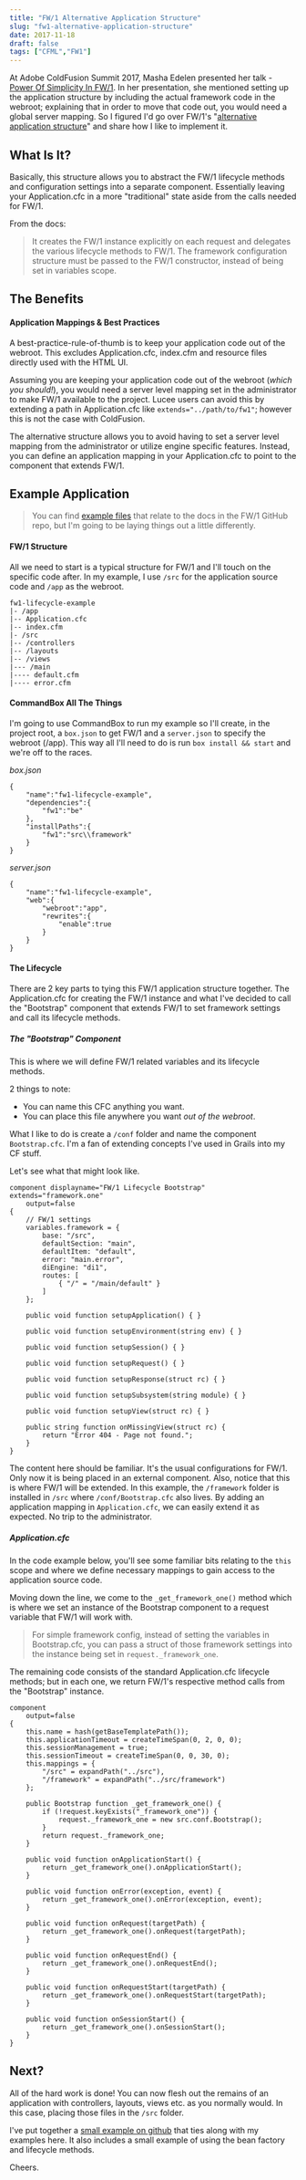 ```yaml
---
title: "FW/1 Alternative Application Structure"
slug: "fw1-alternative-application-structure"
date: 2017-11-18
draft: false
tags: ["CFML","FW1"]
---
```


At Adobe ColdFusion Summit 2017, Masha Edelen presented her talk - [Power Of Simplicity In FW/1](https://www.slideshare.net/MashaEdelen/power-of-simplicity-in-fw1). In her presentation, she mentioned setting up the application structure by including the actual framework code in the webroot; explaining that in order to move that code out, you would need a global server mapping. So I figured I'd go over FW/1's "[alternative application structure](http://framework-one.github.io/documentation/4.1/developing-applications.html#alternative-application-structure)" and share how I like to implement it.

## What Is It?

Basically, this structure allows you to abstract the FW/1 lifecycle methods and configuration settings into a separate component. Essentially leaving your Application.cfc in a more "traditional" state aside from the calls needed for FW/1.

From the docs:

> It creates the FW/1 instance explicitly on each request and delegates the various lifecycle methods to FW/1. The framework configuration structure must be passed to the FW/1 constructor, instead of being set in variables scope.

## The Benefits

#### Application Mappings & Best Practices

A best-practice-rule-of-thumb is to keep your application code out of the webroot. This excludes Application.cfc, index.cfm and resource files directly used with the HTML UI.

Assuming you are keeping your application code out of the webroot (_which you should!_), you would need a server level mapping set in the administrator to make FW/1 available to the project. Lucee users can avoid this by extending a path in Application.cfc like `extends="../path/to/fw1"`; however this is not the case with ColdFusion.

The alternative structure allows you to avoid having to set a server level mapping from the administrator or utilize engine specific features. Instead, you can define an application mapping in your Application.cfc to point to the component that extends FW/1.

## Example Application

> You can find [example files](https://github.com/framework-one/fw1/tree/develop/framework) that relate to the docs in the FW/1 GitHub repo, but I'm going to be laying things out a little differently.

#### FW/1 Structure

All we need to start is a typical structure for FW/1 and I'll touch on the specific code after. In my example, I use `/src` for the application source code and `/app` as the webroot.

```
fw1-lifecycle-example
|- /app
|-- Application.cfc
|-- index.cfm
|- /src
|-- /controllers
|-- /layouts
|-- /views
|--- /main
|---- default.cfm
|---- error.cfm
```

#### CommandBox All The Things

I'm going to use CommandBox to run my example so I'll create, in the project root, a `box.json` to get FW/1 and a `server.json` to specify the webroot (/app). This way all I'll need to do is run `box install && start` and we're off to the races.

_box.json_
```
{
    "name":"fw1-lifecycle-example",
    "dependencies":{
        "fw1":"be"
    },
    "installPaths":{
        "fw1":"src\\framework"
    }
}
```

_server.json_
```
{
    "name":"fw1-lifecycle-example",
    "web":{
        "webroot":"app",
        "rewrites":{
            "enable":true
        }
    }
}
```
#### The Lifecycle

There are 2 key parts to tying this FW/1 application structure together. The Application.cfc for creating the FW/1 instance and what I've decided to call the "Bootstrap" component that extends FW/1 to set framework settings and call its lifecycle methods.

##### The "Bootstrap" Component

This is where we will define FW/1 related variables and its lifecycle methods.

2 things to note:

- You can name this CFC anything you want.
- You can place this file anywhere you want _out of the webroot_.

What I like to do is create a `/conf` folder and name the component `Bootstrap.cfc`. I'm a fan of extending concepts I've used in Grails into my CF stuff.

Let's see what that might look like.

```
component displayname="FW/1 Lifecycle Bootstrap" extends="framework.one"
    output=false
{
    // FW/1 settings
    variables.framework = {
        base: "/src",
        defaultSection: "main",
        defaultItem: "default",
        error: "main.error",
        diEngine: "di1",
        routes: [
            { "/" = "/main/default" }
        ]
    };

    public void function setupApplication() { }

    public void function setupEnvironment(string env) { }

    public void function setupSession() { }

    public void function setupRequest() { }

    public void function setupResponse(struct rc) { }

    public void function setupSubsystem(string module) { }

    public void function setupView(struct rc) { }

    public string function onMissingView(struct rc) {
        return "Error 404 - Page not found.";
    }
}
```

The content here should be familiar. It's the usual configurations for FW/1. Only now it is being placed in an external component. Also, notice that this is where FW/1 will be extended. In this example, the `/framework` folder is installed in `/src` where `/conf/Bootstrap.cfc` also lives. By adding an application mapping in `Application.cfc`, we can easily extend it as expected. No trip to the administrator.

##### Application.cfc

In the code example below, you'll see some familiar bits relating to the `this` scope and where we define necessary mappings to gain access to the application source code.

Moving down the line, we come to the `_get_framework_one()` method which is where we set an instance of the Bootstrap component to a request variable that FW/1 will work with.

> For simple framework config, instead of setting the variables in Bootstrap.cfc, you can pass a struct of those framework settings into the instance being set in `request._framework_one`.

The remaining code consists of the standard Application.cfc lifecycle methods; but in each one, we return FW/1's respective method calls from the "Bootstrap" instance.

```
component
    output=false
{
    this.name = hash(getBaseTemplatePath());
    this.applicationTimeout = createTimeSpan(0, 2, 0, 0);
    this.sessionManagement = true;
    this.sessionTimeout = createTimeSpan(0, 0, 30, 0);
    this.mappings = {
        "/src" = expandPath("../src"),
        "/framework" = expandPath("../src/framework")
    };

    public Bootstrap function _get_framework_one() {
        if (!request.keyExists("_framework_one")) {
            request._framework_one = new src.conf.Bootstrap();
        }
        return request._framework_one;
    }

    public void function onApplicationStart() {
        return _get_framework_one().onApplicationStart();
    }

    public void function onError(exception, event) {
        return _get_framework_one().onError(exception, event);
    }

    public void function onRequest(targetPath) {
        return _get_framework_one().onRequest(targetPath);
    }

    public void function onRequestEnd() {
        return _get_framework_one().onRequestEnd();
    }

    public void function onRequestStart(targetPath) {
        return _get_framework_one().onRequestStart(targetPath);
    }

    public void function onSessionStart() {
        return _get_framework_one().onSessionStart();
    }
}
```

## Next?

All of the hard work is done! You can now flesh out the remains of an application with controllers, layouts, views etc. as you normally would. In this case, placing those files in the `/src` folder.

I've put together a [small example on github](https://github.com/tonyjunkes/fw1-lifecycle-example) that ties along with my examples here. It also includes a small example of using the bean factory and lifecycle methods.

Cheers.
